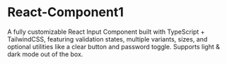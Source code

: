 # React-Component1
A fully customizable React Input Component built with TypeScript + TailwindCSS, featuring validation states, multiple variants, sizes, and optional utilities like a clear button and password toggle. Supports light &amp; dark mode out of the box. 
